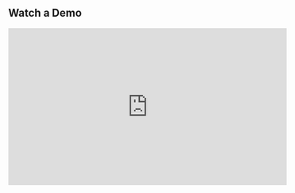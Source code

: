  ## Watch a Demo

   <iframe width="560" height="315" src="https://www.youtube.com/watch?v=_6wVKxpgmIQ" frameborder="0" allow="autoplay; encrypted-media" allowfullscreen></iframe>
